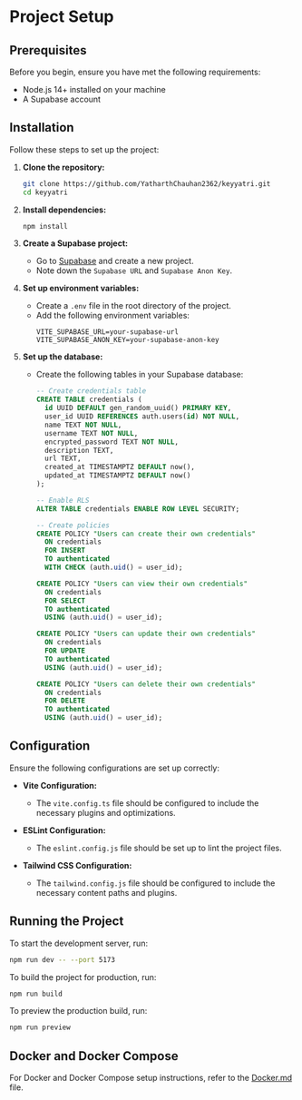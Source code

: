 # Project Setup

## Prerequisites

Before you begin, ensure you have met the following requirements:
- Node.js 14+ installed on your machine
- A Supabase account

## Installation

Follow these steps to set up the project:

1. **Clone the repository:**
   ```bash
   git clone https://github.com/YatharthChauhan2362/keyyatri.git
   cd keyyatri
   ```

2. **Install dependencies:**
   ```bash
   npm install
   ```

3. **Create a Supabase project:**
   - Go to [Supabase](https://supabase.io/) and create a new project.
   - Note down the `Supabase URL` and `Supabase Anon Key`.

4. **Set up environment variables:**
   - Create a `.env` file in the root directory of the project.
   - Add the following environment variables:
     ```env
     VITE_SUPABASE_URL=your-supabase-url
     VITE_SUPABASE_ANON_KEY=your-supabase-anon-key
     ```

5. **Set up the database:**
   - Create the following tables in your Supabase database:
     ```sql
     -- Create credentials table
     CREATE TABLE credentials (
       id UUID DEFAULT gen_random_uuid() PRIMARY KEY,
       user_id UUID REFERENCES auth.users(id) NOT NULL,
       name TEXT NOT NULL,
       username TEXT NOT NULL,
       encrypted_password TEXT NOT NULL,
       description TEXT,
       url TEXT,
       created_at TIMESTAMPTZ DEFAULT now(),
       updated_at TIMESTAMPTZ DEFAULT now()
     );

     -- Enable RLS
     ALTER TABLE credentials ENABLE ROW LEVEL SECURITY;

     -- Create policies
     CREATE POLICY "Users can create their own credentials"
       ON credentials
       FOR INSERT
       TO authenticated
       WITH CHECK (auth.uid() = user_id);

     CREATE POLICY "Users can view their own credentials"
       ON credentials
       FOR SELECT
       TO authenticated
       USING (auth.uid() = user_id);

     CREATE POLICY "Users can update their own credentials"
       ON credentials
       FOR UPDATE
       TO authenticated
       USING (auth.uid() = user_id);

     CREATE POLICY "Users can delete their own credentials"
       ON credentials
       FOR DELETE
       TO authenticated
       USING (auth.uid() = user_id);
     ```

## Configuration

Ensure the following configurations are set up correctly:

- **Vite Configuration:**
  - The `vite.config.ts` file should be configured to include the necessary plugins and optimizations.

- **ESLint Configuration:**
  - The `eslint.config.js` file should be set up to lint the project files.

- **Tailwind CSS Configuration:**
  - The `tailwind.config.js` file should be configured to include the necessary content paths and plugins.

## Running the Project

To start the development server, run:
```bash
npm run dev -- --port 5173
```

To build the project for production, run:
```bash
npm run build
```

To preview the production build, run:
```bash
npm run preview
```

## Docker and Docker Compose

For Docker and Docker Compose setup instructions, refer to the [Docker.md](Docker.md) file.
